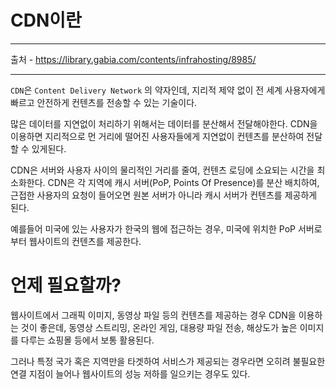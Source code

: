 # CDN이란

---
출처 - https://library.gabia.com/contents/infrahosting/8985/

---
`CDN`은 `Content Delivery Network` 의 약자인데, 지리적 제약 없이 전 세계 사용자에게 빠르고 안전하게 컨텐츠를 전송할 수 있는 기술이다. 

많은 데이터를 지연없이 처리하기 위해서는 데이터를 분산해서 전달해야한다. CDN을 이용하면 지리적으로 먼 거리에 떨어진 사용자들에게 지연없이 컨텐츠를 분산하여 전달할 수 있게된다.

CDN은 서버와 사용자 사이의 물리적인 거리를 줄여, 컨텐츠 로딩에 소요되는 시간을 최소화한다. CDN은 각 지역에 캐시 서버(PoP, Points Of Presence)를 분산 배치하여, 근접한 사용자의 요청이 들어오면 원본 서버가 아니라 캐시 서버가 컨텐츠를 제공하게 된다.

예를들어 미국에 있는 사용자가 한국의 웹에 접근하는 경우, 미국에 위치한 PoP 서버로 부터 웹사이트의 컨텐츠를 제공한다.

# 언제 필요할까?
웹사이트에서 그래픽 이미지, 동영상 파일 등의 컨텐츠를 제공하는 경우 CDN을 이용하는 것이 좋은데, 동영상 스트리밍, 온라인 게임, 대용량 파일 전송, 해상도가 높은 이미지를 다루는 쇼핑몰 등에서 보통 활용된다.

그러나 특정 국가 혹은 지역만을 타겟하여 서비스가 제공되는 경우라면 오히려 불필요한 연결 지점이 늘어나 웹사이트의 성능 저하를 일으키는 경우도 있다.

